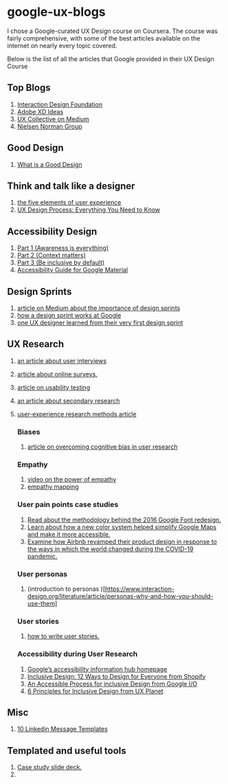# google-ux-blogs

I chose a Google-curated UX Design course on Coursera. The course was fairly comprehensive, with some of the best articles available on the internet on nearly every topic covered.

Below is the list of all the articles that Google provided in their UX Design Course

## Top Blogs
1. [Interaction Design Foundation](https://medium.com/r?url=https%3A%2F%2Fwww.interaction-design.org%2Fliterature)
2. [Adobe XD Ideas](https://xd.adobe.com/ideas/?sdid=61PM7WSH&mv=social&mv2=ownsoc-org)
3. [UX Collective on Medium](https://medium.com/r?url=https%3A%2F%2Fuxdesign.cc%2F)
4. [Nielsen Norman Group](https://www.nngroup.com/articles/)

## Good Design
1. [What is a Good Design](https://design.google/library/good-design/)

## Think and talk like a designer
1. [the five elements of user experience](https://medium.com/omarelgabrys-blog/ux-a-quick-glance-about-the-5-elements-of-user-experience-part-2-a0da8798cd52)
2. [UX Design Process: Everything You Need to Know](https://xd.adobe.com/ideas/guides/ux-design-process-steps/)

## Accessibility Design
1. [Part 1 (Awareness is everything)](https://design.google/library/designing-global-accessibility-part-1/)
2. [Part 2 (Context matters)](https://design.google/library/designing-global-accessibility-part-2/)
3. [Part 3 (Be inclusive by default)](https://design.google/library/designing-global-accessibility-part-iii/)
4. [Accessibility Guide for Google Material](https://material.io/design/usability/accessibility.html)

## Design Sprints
1. [article on Medium about the importance of design sprints](https://uxplanet.org/whats-a-design-sprint-and-why-is-it-important-f7b826651e09#:~:text=A%20Design%20Sprint%20is%20a,and%20testing%20ideas%20with%20customers.)
2. [how a design sprint works at Google](https://medium.com/inkoniq-blog/inside-a-design-sprint-workshop-at-google-3950b1654f2)
3. [one UX designer learned from their very first design sprint](https://uxplanet.org/3-things-i-learned-from-my-first-design-sprint-ed5d2113afad)

## UX Research
1. [an article about user interviews](https://www.nngroup.com/articles/user-interviews/#:~:text=Topics%3A,of%20learning%20about%20that%20topic.)
2. [article about online surveys. ](https://www.usability.gov/how-to-and-tools/methods/online-surveys.html)
3. [article on usability testing](https://www.nngroup.com/articles/usability-testing-101/)
4. [an article about secondary research](https://www.formpl.us/blog/secondary-research)
5. [user-experience research methods article ](https://www.nngroup.com/articles/which-ux-research-methods/)

    ### Biases
    1. [article on overcoming cognitive bias in user research](https://npr.design/overcoming-cognitive-bias-in-user-research-e4082f4506a) 
    
    ### Empathy
    1. [video on the power of empathy](https://www.dailymotion.com/video/x28nj7a)
    2. [empathy mapping](https://www.nngroup.com/articles/empathy-mapping/)

    ### User pain points case studies
    1. [Read about the methodology behind the 2016 Google Font redesign. ](https://design.google/library/reimagining-google-fonts/)
    2. [Learn about how a new color system helped simplify Google Maps and make it more accessible.](https://design.google/library/exploring-color-google-maps/)
    3. [Examine how Airbnb revamped their product design in response to the ways in which the world changed during the COVID-19 pandemic. ](https://airbnb.design/designing-for-a-changing-world/)
   
   ### User personas
   1. (introduction to personas )[https://www.interaction-design.org/literature/article/personas-why-and-how-you-should-use-them]

    ### User stories
    1. [how to write user stories.](https://www.interaction-design.org/literature/article/user-stories-as-a-ux-designer-i-want-to-embrace-agile-so-that-i-can-make-my-projects-user-centered)

    ### Accessibility during User Research
    1. [Google’s accessibility information hub homepage ](https://www.google.com/accessibility/)
    2. [Inclusive Design: 12 Ways to Design for Everyone from Shopify ](https://www.shopify.com/partners/blog/inclusive-design)
    3. [An Accessible Process for inclusive Design from Google I/O](https://www.youtube.com/watch?v=TAzkrXTGEOM&feature=emb_title)
    4. [6 Principles for Inclusive Design from UX Planet](https://uxplanet.org/6-principles-for-inclusive-design-3e9867f7f63e)

## Misc
1. [10 Linkedin Message Templates](https://www.themuse.com/advice/want-people-to-accept-your-linkedin-requests-use-these-10-templates)


## Templated and useful tools
1. [Case study slide deck.](https://docs.google.com/presentation/d/1zyqoc1125wnStwfpGwhmJw0PAjtr9-Dt7i0o7a7DYGw/template/preview)
2. 